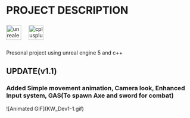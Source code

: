 <h1 align="left">PROJECT DESCRIPTION</h1>

###

<div align="left">
  <img src="https://skillicons.dev/icons?i=unreal" height="40" alt="unrealengine logo"  />
  <img width="12" />
  <img src="https://skillicons.dev/icons?i=cpp" height="40" alt="cplusplus logo"  />
</div>

###

<p align="left">Presonal project using unreal engine 5 and c++</p>

###

<h2 align="left">UPDATE(v1.1)</h2>
<h3 align="left">Added Simple movement animation, Camera look, Enhanced Input system, GAS(To spawn Axe and sword for combat)</h3>
![Animated GIF](KW_Dev1-1.gif)